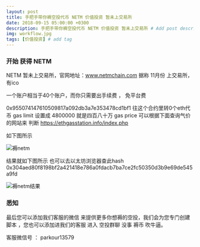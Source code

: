 ```yaml
---
layout: post
title: 手把手带你褥空投代币 NETM 价值投资 暂未上交易所
date: 2018-09-15 05:00:00 +0300
description: 手把手带你褥空投代币 NETM 价值投资 暂未上交易所 # Add post description (optional)
img: workflow.jpg
tags: [价值投资] # add tag
---
```


### 开始 获得 NETM

NETM  暂未上交易所，官网地址：www.netmchain.com  据称 11月份 上交易所，有ico

一个账户相当于40个账户，而你只需要出手续费 ， 免平台费

0x955074147610509817a092db3a7e353478cd1bf1  往这个合约里转0个eth代币  gas limit 设置成 4800000  就是四百八十万
 gas price  可以根据下面查询气价的网站来 判断 https://ethgasstation.info/index.php 
 
 如下图所示
 
 ![褥netm]({{site.baseurl}}/assets/img/2018-9-15-netm/褥netm.png)
 
 结果就如下图所示   也可以去以太坊浏览器查此hash  0x304aed80f8198bf2a421418e786a0fdacb7ba7ce2fc50350d3b9e69de545a9fd
 
 ![褥netm结果]({{site.baseurl}}/assets/img/2018-9-15-netm/褥netm结果.png)

  
  
###  悉知

最后您可以添加我们客服的微信  来提供更多你想褥的空投，我们会为您专门创建脚本  ，您也可以添加进我们的客服 进入 空投群聊 没事 褥币 吹牛逼。

客服微信号 ：   parkour13579
